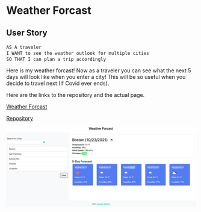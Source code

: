 # Weather Forcast

## User Story

```
AS A traveler
I WANT to see the weather outlook for multiple cities
SO THAT I can plan a trip accordingly
```

Here is my weather forcast! Now as a traveler you can see what the next 5 days will look like when you enter a city! This will be so useful when you decide to travel next (If Covid ever ends). 

Here are the links to the repository and the actual page. 

[Weather Forcast](https://joecliffordofficial.github.io/weather_forcast/)

[Repository](https://github.com/joecliffordofficial/weather_forcast)

<img src="./assets/images/screenShot1.png">
